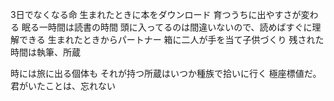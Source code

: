 3日でなくなる命
生まれたときに本をダウンロード
育つうちに出やすさが変わる
眠る一時間は読書の時間
頭に入ってるのは間違いないので、読めばすぐに理解できる
生まれたときからパートナー
箱に二人が手を当て子供づくり
残された時間は執筆、所蔵

時には旅に出る個体も
それが持つ所蔵はいつか種族で拾いに行く
極座標値だ。君がいたことは、忘れない

